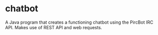 # chatbot
A Java program that creates a functioning chatbot using the PircBot IRC API. Makes use of REST API and web requests.
